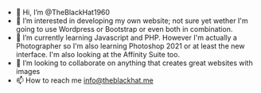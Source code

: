 - 👋 Hi, I’m @TheBlackHat1960
- 👀 I’m interested in developing my own website; not sure yet wether I'm going to use Wordpress or Bootstrap or even both in combination.  
- 🌱 I’m currently learning Javascript and PHP.  However I'm actually a Photographer so I'm also learning Photoshop 2021 or at least the new interface.  I'm also looking at the Affinity Suite too.
- 💞️ I’m looking to collaborate on anything that creates great websites with images
- 📫 How to reach me info@theblackhat.me

<!---
TheBlackHat1960/TheBlackHat1960 is a ✨ special ✨ repository because its `README.md` (this file) appears on your GitHub profile.
You can click the Preview link to take a look at your changes.
--->
